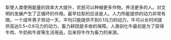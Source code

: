 犁使人类使用能量的效率大大提升，农民可以种植更多作物，养活更多的人。对文明的发展产生了正循环的作用。最早拉犁的应该是人。人力所能提供的动力非常有限。一个成年男子劳动一天，平均只能提供不到0.1马力的动力，牛可以长时间提供高达0.5~0.6马力的动力，畜力耕田是丰收的保障。人类驯化牛最初是为了获得牛肉、牛奶和牛皮等生活用品，后来将牛作为畜力的来源。

